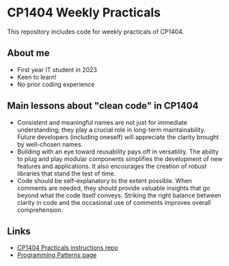 # CP1404 Weekly Practicals

This repository includes code for weekly practicals of CP1404.

## About me
- First year IT student in 2023
- Keen to learn!
- No prior coding experience


## Main lessons about "clean code" in CP1404

- Consistent and meaningful names are not just for immediate understanding; they play a crucial role in long-term maintainability. Future developers (including oneself) will appreciate the clarity brought by well-chosen names.
- Building with an eye toward reusability pays off in versatility. The ability to plug and play modular components simplifies the development of new features and applications. It also encourages the creation of robust libraries that stand the test of time.
- Code should be self-explanatory to the extent possible. When comments are needed, they should provide valuable insights that go beyond what the code itself conveys. Striking the right balance between clarity in code and the occasional use of comments improves overall comprehension.

## Links

- [CP1404 Practicals instructions repo](https://github.com/CP1404/Practicals/tree/master) 
- [Programming Patterns page](https://github.com/CP1404/Starter/wiki/Programming-Patterns)